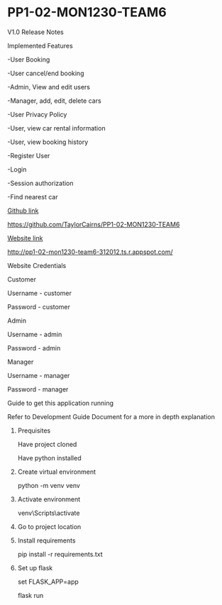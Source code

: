 # PP1-02-MON1230-TEAM6


V1.0 Release Notes

Implemented Features

-User Booking

-User cancel/end booking

-Admin, View and edit users

-Manager, add, edit, delete cars

-User Privacy Policy

-User, view car rental information

-User, view booking history

-Register User

-Login

-Session authorization

-Find nearest car


[Github link](https://github.com/TaylorCairns/PP1-02-MON1230-TEAM6)

https://github.com/TaylorCairns/PP1-02-MON1230-TEAM6


[Website link](http://pp1-02-mon1230-team6-312012.ts.r.appspot.com/)

http://pp1-02-mon1230-team6-312012.ts.r.appspot.com/



Website Credentials

Customer

Username - customer

Password - customer

Admin

Username - admin

Password - admin

Manager 

Username - manager 

Password - manager 



Guide to get this application running

Refer to Development Guide Document for a more in depth explanation

1. Prequisites

    Have project cloned
    
    Have python installed

2. Create virtual environment

    python -m venv venv

3. Activate environment

    venv\Scripts\activate

4. Go to project location

5. Install requirements

    pip install -r requirements.txt

6. Set up flask

    set FLASK_APP=app

    flask run

